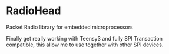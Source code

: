 # RadioHead
Packet Radio library for embedded microprocessors

Finally get really working with Teensy3 and fully SPI Transaction compatible, this allow me to use together with other SPI devices.

